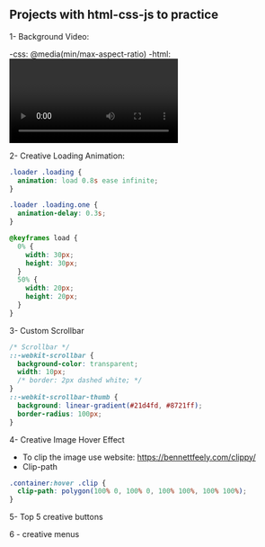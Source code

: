 ## Projects with html-css-js to practice

1- Background Video:

-css: @media(min/max-aspect-ratio)
-html: <video playinline></video>

2- Creative Loading Animation:

```css
.loader .loading {
  animation: load 0.8s ease infinite;
}

.loader .loading.one {
  animation-delay: 0.3s;
}

@keyframes load {
  0% {
    width: 30px;
    height: 30px;
  }
  50% {
    width: 20px;
    height: 20px;
  }
}
```

3- Custom Scrollbar

```css
/* Scrollbar */
::-webkit-scrollbar {
  background-color: transparent;
  width: 10px;
  /* border: 2px dashed white; */
}
::-webkit-scrollbar-thumb {
  background: linear-gradient(#21d4fd, #8721ff);
  border-radius: 100px;
}
```

4- Creative Image Hover Effect

- To clip the image use website:
  https://bennettfeely.com/clippy/
- Clip-path

```css
.container:hover .clip {
  clip-path: polygon(100% 0, 100% 0, 100% 100%, 100% 100%);
}
```

5- Top 5 creative buttons

6 - creative menus
